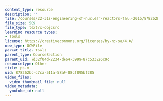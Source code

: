 ```yaml
---
content_type: resource
description: ''
file: /courses/22-312-engineering-of-nuclear-reactors-fall-2015/878262bcc7ca511a58a988cf895bf285_ps.m
file_size: 509
file_type: text/x-objcsrc
learning_resource_types:
- Tools
license: https://creativecommons.org/licenses/by-nc-sa/4.0/
ocw_type: OCWFile
parent_title: Tools
parent_type: CourseSection
parent_uid: 7d32f04d-2234-de64-3999-87c533226c9c
resourcetype: Other
title: ps.m
uid: 878262bc-c7ca-511a-58a9-88cf895bf285
video_files:
  video_thumbnail_file: null
video_metadata:
  youtube_id: null
---
```

